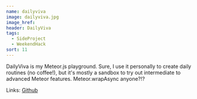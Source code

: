 ```yaml
---
name: dailyviva
image: dailyviva.jpg
image_href: 
header: DailyViva
tags:
  - SideProject
  - WeekendHack
sort: 11
---
```

DailyViva is my Meteor.js playground. Sure, I use it personally to create daily routines (no coffee!), but it's mostly a sandbox to try out intermediate to advanced Meteor features. Meteor.wrapAsync anyone?!?

Links: [Github](https://github.com/chadokruse/dailyviva)
